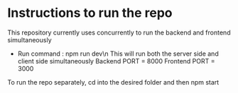 # Instructions to run the repo
This repository currently uses concurrently to run the backend and frontend simultaneously
- Run command : npm run dev\n
This will run both the server side and client side simultaneously
Backend PORT = 8000
Frontend PORT = 3000

To run the repo separately, cd into the desired folder and then npm start 
